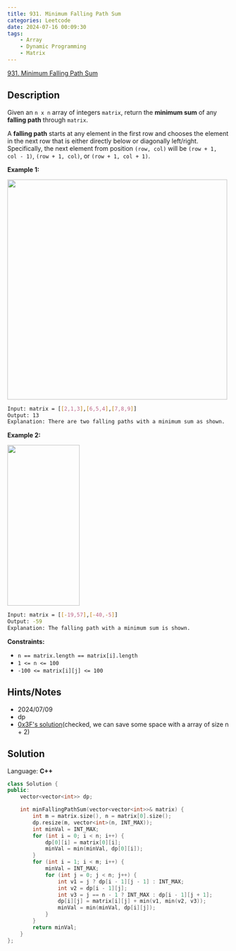 ```yaml
---
title: 931. Minimum Falling Path Sum
categories: Leetcode
date: 2024-07-16 00:09:30
tags:
    - Array
    - Dynamic Programming
    - Matrix
---
```


[931. Minimum Falling Path Sum](https://leetcode.com/problems/minimum-falling-path-sum/description/)

## Description

Given an `n x n` array of integers `matrix`, return the **minimum sum**  of any **falling path**  through `matrix`.

A **falling path**  starts at any element in the first row and chooses the element in the next row that is either directly below or diagonally left/right. Specifically, the next element from position `(row, col)` will be `(row + 1, col - 1)`, `(row + 1, col)`, or `(row + 1, col + 1)`.

**Example 1:**

<img alt="" src="https://assets.leetcode.com/uploads/2021/11/03/failing1-grid.jpg" style="width: 499px; height: 500px;">

```bash
Input: matrix = [[2,1,3],[6,5,4],[7,8,9]]
Output: 13
Explanation: There are two falling paths with a minimum sum as shown.
```

**Example 2:**

<img alt="" src="https://assets.leetcode.com/uploads/2021/11/03/failing2-grid.jpg" style="width: 164px; height: 365px;">

```bash
Input: matrix = [[-19,57],[-40,-5]]
Output: -59
Explanation: The falling path with a minimum sum is shown.
```

**Constraints:**

- `n == matrix.length == matrix[i].length`
- `1 <= n <= 100`
- `-100 <= matrix[i][j] <= 100`

## Hints/Notes

- 2024/07/09
- dp
- [0x3F's solution](https://leetcode.cn/problems/minimum-falling-path-sum/solutions/2341851/cong-di-gui-dao-di-tui-jiao-ni-yi-bu-bu-2cwkb/)(checked, we can save some space with a array of size n + 2)

## Solution

Language: **C++**

```C++
class Solution {
public:
    vector<vector<int>> dp;

    int minFallingPathSum(vector<vector<int>>& matrix) {
        int m = matrix.size(), n = matrix[0].size();
        dp.resize(m, vector<int>(n, INT_MAX));
        int minVal = INT_MAX;
        for (int i = 0; i < n; i++) {
            dp[0][i] = matrix[0][i];
            minVal = min(minVal, dp[0][i]);
        }
        for (int i = 1; i < m; i++) {
            minVal = INT_MAX;
            for (int j = 0; j < n; j++) {
                int v1 = j ? dp[i - 1][j - 1] : INT_MAX;
                int v2 = dp[i - 1][j];
                int v3 = j == n - 1 ? INT_MAX : dp[i - 1][j + 1];
                dp[i][j] = matrix[i][j] + min(v1, min(v2, v3));
                minVal = min(minVal, dp[i][j]);
            }
        }
        return minVal;
    }
};
```
